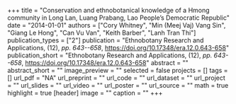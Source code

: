 +++
title = "Conservation and ethnobotanical knowledge of a Hmong community in Long Lan, Luang Prabang, Lao People’s Democratic Republic"
date = "2014-01-01"
authors = ["Cory Whitney", "Min (Meej Vaj) Vang Sin", "Giang Le Hong", "Can Vu Van", "Keith Barber", "Lanh Tran Thi"]
publication_types = ["2"]
publication = "Ethnobotany Research and Applications, (12), _pp. 643--658_, https://doi.org/10.17348/era.12.0.643-658"
publication_short = "Ethnobotany Research and Applications, (12), _pp. 643--658_, https://doi.org/10.17348/era.12.0.643-658"
abstract = ""
abstract_short = ""
image_preview = ""
selected = false
projects = []
tags = []
url_pdf = "NA"
url_preprint = ""
url_code = ""
url_dataset = ""
url_project = ""
url_slides = ""
url_video = ""
url_poster = ""
url_source = ""
math = true
highlight = true
[header]
image = ""
caption = ""
+++
